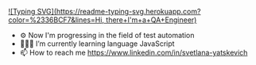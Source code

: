 [![Typing SVG](https://readme-typing-svg.herokuapp.com?color=%2336BCF7&lines=Hi, there+I'm+a+QA+Engineer)](https://git.io/typing-svg)

- ⚙️ Now I'm progressing in the field of test automation
- 👩🏻‍💻 I’m currently learning language JavaScript
- 📫 How to reach me https://www.linkedin.com/in/svetlana-yatskevich



